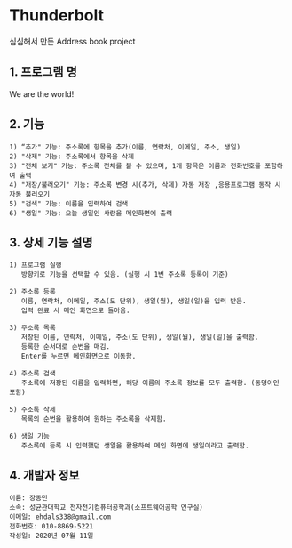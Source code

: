 # Thunderbolt
심심해서 만든 Address book project

## 1. 프로그램 명
We are the world!


## 2. 기능
    1) “추가" 기능: 주소록에 항목을 추가(이름, 연락처, 이메일, 주소, 생일)
    2) "삭제" 기능: 주소록에서 항목을 삭제
    3) "전체 보기" 기능: 주소록 전체를 볼 수 있으며, 1개 항목은 이름과 전화번호를 포함하여 출력
    4) "저장/불러오기" 기능: 주소록 변경 시(추가, 삭제) 자동 저장 ,응용프로그램 동작 시 자동 불러오기
    5) "검색" 기능: 이름을 입력하여 검색
    6) "생일" 기능: 오늘 생일인 사람을 메인화면에 출력


## 3. 상세 기능 설명
    1) 프로그램 실행
       방향키로 기능을 선택할 수 있음. (실행 시 1번 주소록 등록이 기준)

    2) 주소록 등록
       이름, 연락처, 이메일, 주소(도 단위), 생일(월), 생일(일)을 입력 받음.
       입력 완료 시 메인 화면으로 돌아옴.

    3) 주소록 목록
       저장된 이름, 연락처, 이메일, 주소(도 단위), 생일(월), 생일(일)을 출력함.
       등록한 순서대로 순번을 매김.
       Enter를 누르면 메인화면으로 이동함.

    4) 주소록 검색
       주소록에 저장된 이름을 입력하면, 해당 이름의 주소록 정보를 모두 출력함. (동명이인 포함)

    5) 주소록 삭제
       목록의 순번을 활용하여 원하는 주소록을 삭제함.

    6) 생일 기능
       주소록에 등록 시 입력했던 생일을 활용하여 메인 화면에 생일이라고 출력함.


## 4. 개발자 정보
    이름: 장동민
    소속: 성균관대학교 전자전기컴퓨터공학과(소프트웨어공학 연구실)
    이메일: ehdals338@gmail.com
    전화번호: 010-8869-5221
    작성일: 2020년 07월 11일
